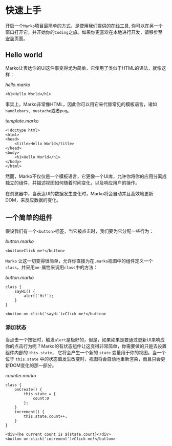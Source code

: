 # 快速上手

开启一个`Marko`项目最简单的方式，是使用我们提供的[在线工具](https://markojs.com/try-online), 你可以在另一个窗口打开它，并开始你的`Coding`之旅。如果你更喜欢在本地进行开发，请移步至[安装](./installing.md)页面。

## Hello world

Marko让表达你的UI这件事变得尤为简单，它使用了类似于HTML的语法，就像这样：

_hello.marko_
```marko
<h1>Hello World</h1>
```

事实上，Marko非常像HTML，因此你可以用它来代替常见的模板语言，诸如`handlebars`、`mustache`或者`pug`。

_template.marko_
```marko
<!doctype html>
<html>
<head>
    <title>Hello World</title>
</head>
<body>
    <h1>Hello World</h1>
</body>
</html>
```

然而，Marko不仅仅是一个模板语言，它更像一个UI库，允许你将你的应用分离成独立的组件，并描述视图如何随着时间变化，以及响应用户的操作。

在浏览器中，当表达UI的数据发生变化时，Marko将会自动并且高效地更新DOM，来反应数据的变化。

## 一个简单的组件

假设我们有一个`<button>`标签，当它被点击时，我们要为它分配一些行为：

_button.marko_
```marko
<button>Click me!</button>
```

`Marko` 让这一切变得很简单，允许你直接为在`.marko`视图中的组件定义一个 `class`，并采用`on-`属性来调用`class`中的方法：

_button.marko_
```marko
class {
    sayHi() {
        alert(`Hi!`);
    }
}

<button on-click('sayHi')>Click me!</button>
```

### 添加状态

当点击一个按钮时，触发`alert`是极好的，但是，如果如果是要通过更新UI来响应你的点击行为呢？Marko的有状态组件让这变得非常简单，你需要做的只是去设置组件内部的 `this.state`， 它将会产生一个新的 `state` 变量用于你的视图。当一个位于 `this.state` 中的状态值发生改变时，视图将会自动地重新渲染，而且只会更新DOM变化的那一部分。

_counter.marko_
```marko
class {
    onCreate() {
        this.state = {
            count:0
        };
    }
    increment() {
        this.state.count++;
    }
}

<div>The current count is ${state.count}</div>
<button on-click('increment')>Click me!</button>
```

